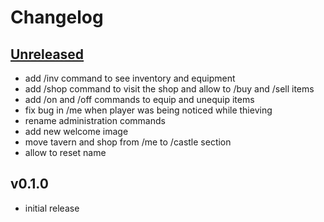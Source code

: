 # Changelog

## [Unreleased]

- add /inv command to see inventory and equipment
- add /shop command to visit the shop and allow to /buy and /sell items
- add /on and /off commands to equip and unequip items
- fix bug in /me when player was being noticed while thieving
- rename administration commands
- add new welcome image
- move tavern and shop from /me to /castle section
- allow to reset name

## v0.1.0

- initial release


[Unreleased]: https://github.com/adbenitez/simplebot_deltaland/compare/v0.1.0...HEAD
